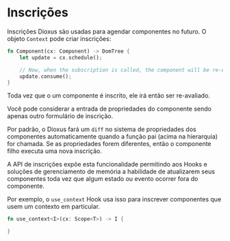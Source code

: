 # Inscrições

Inscrições Dioxus são usadas para agendar componentes no futuro. O objeto `Context` pode criar inscrições:

```rust
fn Component(cx: Component) -> DomTree {
    let update = cx.schedule();

    // Now, when the subscription is called, the component will be re-evaluated
    update.consume();
}
```

Toda vez que o um componente é inscrito, ele irá então ser re-avaliado.

Você pode considerar a entrada de propriedades do componente sendo apenas outro formulário de inscrição.

Por padrão, o Dioxus fará um `diff` no sistema de propriedades dos componentes automaticamente quando a função pai (acima na hierarquia) for chamada. Se as propriedades forem diferentes, então o componente filho executa uma nova inscrição.

A API de inscrições expõe esta funcionalidade permitindo aos Hooks e soluções de gerenciamento de memória a habilidade de atualizarem seus componentes toda vez que algum estado ou evento ocorrer fora do componente.

Por exemplo, o `use_context` Hook usa isso para inscrever componentes que usem um contexto em particular.

```rust
fn use_context<I>(cx: Scope<T>) -> I {

}







```
